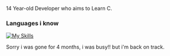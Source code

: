 14 Year-old Developer who aims to Learn C. 

### Languages i know
[![My Skills](https://skillicons.dev/icons?i=discord,html)]()



Sorry i was gone for 4 months, i was busy!! but i'm back on track.
